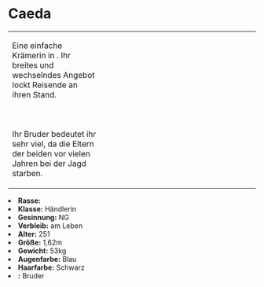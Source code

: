 # Caeda

<primary-label ref="npc"/>

<secondary-label ref="faergria"/>

<secondary-label ref="farodris"/>

<secondary-label ref="farone"/>

<table>
<tr><td>
<p>
Eine einfache Krämerin in <a href="Duskwood.md" anchor="teryvnat"></a>. Ihr breites und wechselndes Angebot lockt
Reisende an ihren Stand.
<br></br><br></br>
Ihr Bruder <a href="Elkazel.md"></a> bedeutet ihr sehr viel, da die Eltern der beiden vor vielen Jahren bei der Jagd
starben.
</p>

</td><td width="300">
<!-- Edit here -->
<img src="caeda.png" alt="" />
</td></tr>
</table>

<procedure title="Allgemeine Informationen">
<list columns="3">
<li><b>Rasse:</b> <a href="Folks.md" anchor="elfen"></a></li>
<li><b>Klasse:</b> Händlerin</li>
<li><b>Gesinnung:</b> NG</li>
<li><b>Verbleib:</b> am Leben</li>
</list>
</procedure>

<procedure title="Aussehen">
<list columns="3">
<li><b>Alter:</b> 251</li>
<li><b>Größe:</b> 1,62m</li>
<li><b>Gewicht:</b> 53kg</li>
<li><b>Augenfarbe:</b> Blau</li>
<li><b>Haarfarbe:</b> Schwarz</li>
<!-- <li><b>Maße:</b> 80/70-58-81</li> -->
</list>
</procedure>

<procedure title="Beziehungen">
<list columns="3">
<li><b><a href="Elkazel.md"></a>:</b> Bruder</li>
</list>
</procedure>

<!--
## Notizen

- **Ziele:** 
- **Geheimnisse:** 
-->